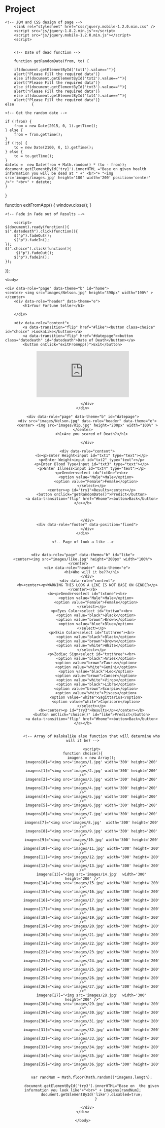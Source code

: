 # Project
<!DOCTYPE html>
<html>
	<head>
	
	<!-- JQM and CSS design of page -->
		<link rel="stylesheet" href="css/jquery.mobile-1.2.0.min.css" />
		<script src="js/jquery-1.8.2.min.js"></script>
		<script src="js/jquery.mobile-1.2.0.min.js"></script>
		<script>
		
		
		<!-- Date of dead function -->

		function getRandomDate(from, to) {
		
<!-- Validation -->
		
		if(document.getElementById('txt1').value==""){
		alert("Please Fill the required data")}	
		else if(document.getElementById('txt2').value==""){
		alert("Please Fill the required data")}
		else if(document.getElementById('txt3').value==""){
		alert("Please Fill the required data")}
		else if(document.getElementById('txt4').value==""){
		alert("Please Fill the required data")}
	else		{
	
	<!-- Get the random date -->
	
    if (!from) {
        from = new Date(2015, 0, 1).getTime();
    } else {
        from = from.getTime();
    }
    if (!to) {
        to = new Date(2100, 0, 1).getTime();
    } else {
        to = to.getTime();
    }
    dateto =  new Date(from + Math.random() * (to - from));
	document.getElementById('try1').innerHTML ="Base on given health information you will be dead at " +" <br>"+ "<img src='images/images.jpg' height='180' width='200' position='center' />"+ "<br>" + dateto;
	}
}

<!--Exit Application-->

   function exitFromApp()
       {
            window.close();
       }


</script>
		
	<!-- Fade in Fade out of Results -->	
		
		<script>
	$(document).ready(function(){
    $(".datedeath").click(function(){
        $("p").fadeOut();
		$("p").fadeIn();
    });
    $(".choice").click(function(){
         $("p").fadeOut();
		$("p").fadeIn();
    });
});
</script>
	</head>


	
	<body>
	

<!-- Home Page -->


	<div data-role="page" data-theme="b" id="home">
	<center> <img src="images/Nelson.jpg" height="390px" width="100%" ></center>
		<div data-role="header" data-theme="e">
			<h1>Your Fortune teller</h1>
	
		</div>
	
		<div data-role="content">
			<a data-transition="flip" href="#like"><button class=choice" id="choice" >LookaLike</button></a>
			<a data-transition="flip" href="#datepage"><button class="datedeath" id="datedeath">Date of Death</button></a>
			<button onClick="exitFromApp()">Exit</button>
	
<!-- API -->


<center><iframe src="http://www.facebook.com/plugins/like.php?href=https://www.facebook.com/pages/IPredict/652476734857841&amp;
width=500&amp;layout=standard&amp;action=like&amp;show_faces=false&amp;share=true&amp;height=30"
     scrolling="no"
     frameborder="0"
     allowTransparency="true"></center>
</iframe>	
		</div>
		<div data-role="footer" data-position="fixed">

		</div>
	</div>
	
<!-- Page for the date of death -->	
	
	
	<div data-role="page" data-theme="b" id="datepage">
		<div src="images/Nelson.jpg" data-role="header" data-theme="e">
		<center> <img src="images/Rip.jpg" height="200px" width="100%" ></center>
			<h1>Are you scared of Death?</h1>
	
		</div>
	
		<div data-role="content">
			<b><p>Enter Height<input id="txt1" type="text"></p>
			<p>Enter Weight<input id="txt2" type="text"></p>
			<p>Enter Blood Type<input id="txt3" type="text"></p>
			<p>Enter Illness<input id="txt4" type="text"></p>
			<p>Gender<select id="txtOne"><br>
				<option value="Male">Male</option>
				<option value="Female">Female</option>
			</select></p>
			<center><p id="try1">Results<center></p>
			<button onClick="getRandomDate()">Predict</button>
			<a data-transition="flip" href="#home"><button>Back</button></a></b>
			
	

		</div>
		<div data-role="footer" data-position="fixed">
		</div>
	</div>
	
	<!-- Page of look a like -->
	
	
	<div data-role="page" data-theme="b" id="like">
	<center><img src="images/like.jpg" height="200px" width="100%"></center>	
		<div data-role="header" data-theme="e">
			<h1>Who will it be??</h1>
		</div>
		<div data-role="content">
		<b><center><p>WARNING THIS LOOK A LIKE IS NOT BASE ON GENDER</p></center></b>
		<b><p>Gender<select id="txtone"><br>
				<option value="Male">Male</option>
				<option value="Female">Female</option>
			</select></p>
			<p>Eyes Color<select id="txttwo"><br>
				<option value="black">Black</option>
				<option value="brown">Brown</option>
				<option value="blue">Blue</option>
			</select></p>
			<p>Skin Color<select id="txtthree"><br>
				<option value="black">Black</option>
				<option value="brown">Brown</option>
				<option value="white">White</option>
			</select></p>
			<p>Zodiac Sign<select id="txtthree"><br>
				<option value="black">Aries</option>
				<option value="brown">Taurus</option>
				<option value="white">Gemini</option>
				<option value="black">Leo</option>
				<option value="brown">Cancer</option>
				<option value="white">Virgo</option>
				<option value="black">Libra</option>
				<option value="brown">Scorpio</option>
				<option value="white">Pisces</option>
				<option value="white">Sagittarius</option>
				<option value="white">Capricorn</option>
			</select></p>
			<b><center><p id="try3">Results</p></center></b>
			<button onClick="choice()" id="like">Predict</button>
			<a data-transition="flip" href="#home"><button>Back</button></a></b>
			
			
			<!-- Array of Kalokalike also function that will determine who will it be? -->
			
			<script>
	function choice(){
			imagens = new Array();
			imagens[0]="<img src='images/1.jpg' width='300' height='200' />"
			imagens[1]="<img src='images/2.jpg' width='300' height='200' />"
			imagens[2]="<img src='images/3.jpg' width='300' height='200' />"
			imagens[3]="<img src='images/4.jpg' width='300' height='200' />"
			imagens[4]="<img src='images/5.jpg' width='300' height='200' />"
			imagens[5]="<img src='images/6.jpg' width='300' height='200' />"
			imagens[6]="<img src='images/7.jpg' width='300' height='200' />"
			imagens[7]="<img src='images/8.jpg'  width='300' height='200' />"
			imagens[8]="<img src='images/9.jpg' width='300' height='200' />"
			imagens[9]="<img src='images/10.jpg' width='300' height='200' />"
			imagens[10]="<img src='images/11.jpg' width='300' height='200' />"
			imagens[11]="<img src='images/12.jpg' width='300' height='200' />"
			imagens[12]="<img src='images/13.jpg' width='300' height='200' />"
			imagens[13]="<img src='images/14.jpg'  width='300' height='200' />"
			imagens[14]="<img src='images/15.jpg' width='300' height='200' />"
			imagens[15]="<img src='images/16.jpg' width='300' height='200' />"
			imagens[16]="<img src='images/17.jpg' width='300' height='200' />"
			imagens[17]="<img src='images/18.jpg' width='300' height='200' />"
			imagens[18]="<img src='images/19.jpg' width='300' height='200' />"
			imagens[19]="<img src='images/20.jpg' width='300' height='200' />"
			imagens[20]="<img src='images/21.jpg' width='300' height='200' />"
			imagens[21]="<img src='images/22.jpg' width='300' height='200' />"
			imagens[22]="<img src='images/23.jpg' width='300' height='200' />"
			imagens[23]="<img src='images/24.jpg' width='300' height='200' />"
			imagens[24]="<img src='images/25.jpg' width='300' height='200' />"
			imagens[25]="<img src='images/26.jpg' width='300' height='200' />"
			imagens[26]="<img src='images/27.jpg' width='300' height='200' />"
			imagens[27]="<img src='images/28.jpg'  width='300' height='200' />"
			imagens[28]="<img src='images/29.jpg' width='300' height='200' />"
			imagens[29]="<img src='images/30.jpg' width='300' height='200' />"
			imagens[30]="<img src='images/31.jpg' width='300' height='200' />"
			imagens[31]="<img src='images/32.jpg' width='300' height='200' />"
			imagens[32]="<img src='images/33.jpg' width='300' height='200' />"
			imagens[33]="<img src='images/34.jpg' width='300' height='200' />"
			imagens[34]="<img src='images/35.jpg' width='300' height='200' />"
			imagens[35]="<img src='images/36.jpg' width='300' height='200' />"

			var randNum = Math.floor(Math.random()*imagens.length);
			
			document.getElementById('try3').innerHTML="Base on  the given information you look like"+"<br>" + imagens[randNum];
			document.getElementById('like').disabled=true;
				}
</script>
		</div>
		<div data-role="footer" data-position="fixed">

		</div>
	</div>
	
	</body>
</html>
